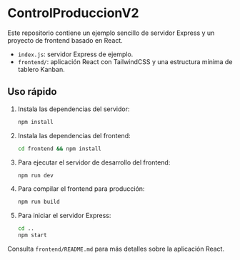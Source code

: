 # ControlProduccionV2

Este repositorio contiene un ejemplo sencillo de servidor Express y un proyecto de frontend basado en React.

- `index.js`: servidor Express de ejemplo.
- `frontend/`: aplicación React con TailwindCSS y una estructura mínima de tablero Kanban.

## Uso rápido

1. Instala las dependencias del servidor:
   ```bash
   npm install
   ```
2. Instala las dependencias del frontend:
   ```bash
   cd frontend && npm install
   ```
3. Para ejecutar el servidor de desarrollo del frontend:
   ```bash
   npm run dev
   ```
4. Para compilar el frontend para producción:
   ```bash
   npm run build
   ```
5. Para iniciar el servidor Express:
   ```bash
   cd ..
   npm start
   ```

Consulta `frontend/README.md` para más detalles sobre la aplicación React.
